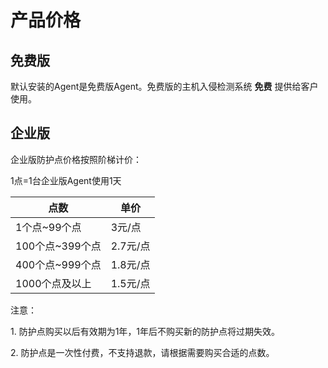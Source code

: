 

# 产品价格

## 免费版

默认安装的Agent是免费版Agent。免费版的主机入侵检测系统 <wrap em>**免费**</wrap> 提供给客户使用。

## 企业版

企业版防护点价格按照阶梯计价：

1点=1台企业版Agent使用1天

| 点数           | 单价     |
| ------------ | ------ |
| 1个点\~99个点    | 3元/点   |
| 100个点\~399个点 | 2.7元/点 |
| 400个点\~999个点 | 1.8元/点 |
| 1000个点及以上    | 1.5元/点 |

<wrap em>注意：</wrap>

1\. 防护点购买以后<wrap em>有效期为1年</wrap>，1年后不购买新的防护点将过期失效。

2\. 防护点是一次性付费，<wrap em>不支持退款</wrap>，请根据需要购买合适的点数。
